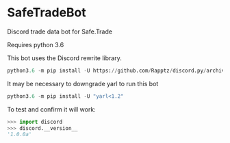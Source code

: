 # SafeTradeBot
Discord trade data bot for Safe.Trade

Requires python 3.6

This bot uses the Discord rewrite library.
```python
python3.6 -m pip install -U https://github.com/Rapptz/discord.py/archive/rewrite.zip
```

It may be necessary to downgrade yarl to run this bot
```python
python3.6 -m pip install -U "yarl<1.2"
```

To test and confirm it will work:
```python
>>> import discord
>>> discord.__version__
'1.0.0a'
```

